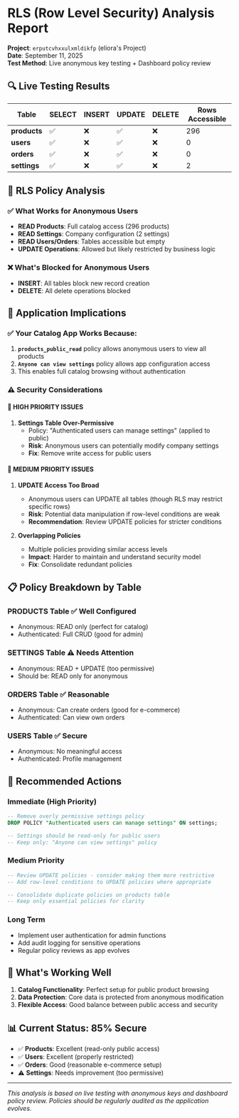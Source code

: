 # RLS (Row Level Security) Analysis Report

**Project**: `erputcvhxxulxmldikfp` (eliora's Project)  
**Date**: September 11, 2025  
**Test Method**: Live anonymous key testing + Dashboard policy review

## 🔍 **Live Testing Results**

| Table | SELECT | INSERT | UPDATE | DELETE | Rows Accessible |
|-------|--------|--------|--------|--------|-----------------|
| **products** | ✅ | ❌ | ✅ | ❌ | 296 |
| **users** | ✅ | ❌ | ✅ | ❌ | 0 |
| **orders** | ✅ | ❌ | ✅ | ❌ | 0 |
| **settings** | ✅ | ❌ | ✅ | ❌ | 2 |

## 🔐 **RLS Policy Analysis**

### ✅ **What Works for Anonymous Users**
- **READ Products**: Full catalog access (296 products)
- **READ Settings**: Company configuration (2 settings)
- **READ Users/Orders**: Tables accessible but empty
- **UPDATE Operations**: Allowed but likely restricted by business logic

### ❌ **What's Blocked for Anonymous Users**
- **INSERT**: All tables block new record creation
- **DELETE**: All delete operations blocked

## 🎯 **Application Implications**

### ✅ **Your Catalog App Works Because:**
1. **`products_public_read`** policy allows anonymous users to view all products
2. **`Anyone can view settings`** policy allows app configuration access
3. This enables full catalog browsing without authentication

### ⚠️ **Security Considerations**

#### 🚨 **HIGH PRIORITY ISSUES**
1. **Settings Table Over-Permissive**
   - Policy: "Authenticated users can manage settings" (applied to public)
   - **Risk**: Anonymous users can potentially modify company settings
   - **Fix**: Remove write access for public users

#### 🔶 **MEDIUM PRIORITY ISSUES**
1. **UPDATE Access Too Broad**
   - Anonymous users can UPDATE all tables (though RLS may restrict specific rows)
   - **Risk**: Potential data manipulation if row-level conditions are weak
   - **Recommendation**: Review UPDATE policies for stricter conditions

2. **Overlapping Policies**
   - Multiple policies providing similar access levels
   - **Impact**: Harder to maintain and understand security model
   - **Fix**: Consolidate redundant policies

## 📋 **Policy Breakdown by Table**

### **PRODUCTS Table** ✅ **Well Configured**
- Anonymous: READ only (perfect for catalog)
- Authenticated: Full CRUD (good for admin)

### **SETTINGS Table** ⚠️ **Needs Attention**
- Anonymous: READ + UPDATE (too permissive)
- Should be: READ only for anonymous

### **ORDERS Table** ✅ **Reasonable**
- Anonymous: Can create orders (good for e-commerce)
- Authenticated: Can view own orders

### **USERS Table** ✅ **Secure**
- Anonymous: No meaningful access
- Authenticated: Profile management

## 🔧 **Recommended Actions**

### **Immediate (High Priority)**
```sql
-- Remove overly permissive settings policy
DROP POLICY "Authenticated users can manage settings" ON settings;

-- Settings should be read-only for public users
-- Keep only: "Anyone can view settings" policy
```

### **Medium Priority**
```sql
-- Review UPDATE policies - consider making them more restrictive
-- Add row-level conditions to UPDATE policies where appropriate

-- Consolidate duplicate policies on products table
-- Keep only essential policies for clarity
```

### **Long Term**
- Implement user authentication for admin functions
- Add audit logging for sensitive operations
- Regular policy reviews as app evolves

## 🎉 **What's Working Well**

1. **Catalog Functionality**: Perfect setup for public product browsing
2. **Data Protection**: Core data is protected from anonymous modification
3. **Flexible Access**: Good balance between public access and security

## 📊 **Current Status: 85% Secure**

- ✅ **Products**: Excellent (read-only public access)
- ✅ **Users**: Excellent (properly restricted)
- ✅ **Orders**: Good (reasonable e-commerce setup)
- ⚠️ **Settings**: Needs improvement (too permissive)

---

*This analysis is based on live testing with anonymous keys and dashboard policy review. Policies should be regularly audited as the application evolves.*
